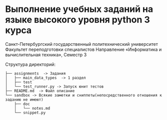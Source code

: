 Выполнение учебных заданий на языке высокого уровня python 3 курса
=====

Санкт-Петербургский государственный политехнический университет
Факультет переподготовки специалистов
Направление «Информатика и вычислительная техника», Семестр 3

Структура директорий:

    ├── assignments  -> Задания
    │   ├── main_data_types  -> 1 раздел
    │   ├── test
    │   └── test_runner.py -> Запуск юнит тестов
    ├── README.md  -> Файл описание
    └── sandbox -> Всякие заметки и сниппеты(непосредственного отношения к заданию не имеют)
        ├── doc
        │   └── notes.md
        └── snippet.py

